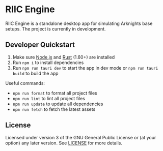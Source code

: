 # RIIC Engine

RIIC Engine is a standalone desktop app for simulating Arknights base setups. The project is currently in development.

## Developer Quickstart

1. Make sure [Node.js](https://nodejs.org/en/) and [Rust](https://www.rust-lang.org/tools/install/) (1.60+) are installed
2. Run `npm i` to install dependencies
3. Run `npm run tauri dev` to start the app in dev mode or `npm run tauri build` to build the app

Useful commands:

- `npm run format` to format all project files
- `npm run lint` to lint all project files
- `npm run update` to update all dependencies
- `npm run fetch` to fetch the latest assets

## License

Licensed under version 3 of the GNU General Public License or (at your option) any later version. See [LICENSE](LICENSE) for more details.
